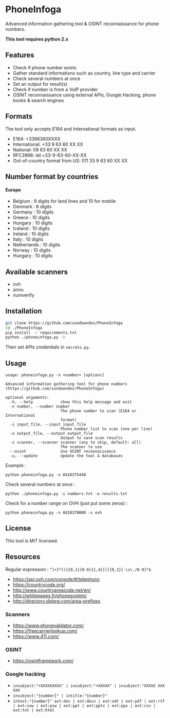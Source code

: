 # PhoneInfoga

Advanced information gathering tool & OSINT reconnaissance for phone numbers.

**This tool requires python 2.x**

## Features

- Check if phone number exists
- Gather standard informations such as country, line type and carrier
- Check several numbers at once
- Set an output for result(s)
- Check if number is from a VoIP provider
- OSINT reconnaissance using external APIs, Google Hacking, phone books & search engines

## Formats

The tool only accepts E164 and International formats as input.

- E164: +3396360XXXX
- International: +33 9 63 60 XX XX
- National: 09 63 60 XX XX
- RFC3966: tel:+33-9-63-60-XX-XX
- Out-of-country format from US: 011 33 9 63 60 XX XX

## Number format by countries

#### Europe

- Belgium : 9 digits for land lines and 10 for mobile
- Denmark : 8 digits
- Germany : 10 digits
- Greece : 10 digits
- Hungary : 10 digits
- Iceland : 10 digits
- Ireland : 10 digits
- Italy : 10 digits
- Netherlands : 10 digits
- Norway : 10 digits
- Hungary : 10 digits

## Available scanners

- ovh
- annu
- numverify

## Installation

```bash
git clone https://github.com/sundowndev/PhoneInfoga
cd ./PhoneInfoga
pip install -r requirements.txt
python ./phoneinfoga.py -h
```

Then set APIs credentials in `secrets.py`.

## Usage

```
usage: phoneinfoga.py -n <number> [options]

Advanced information gathering tool for phone numbers
(https://github.com/sundowndev/PhoneInfoga)

optional arguments:
  -h, --help            show this help message and exit
  -n number, --number number
                        The phone number to scan (E164 or International
                        format)
  -i input_file, --input input_file
                        Phone number list to scan (one per line)
  -o output_file, --output output_file
                        Output to save scan results
  -s scanner, --scanner scanner (any to skip, default: all)
                        The scanner to use
  --osint               Use OSINT reconnaissance
  -u, --update          Update the tool & databases
```

Example :

```
python phoneinfoga.py -n 0428375448
```

Check several numbers at once :

```
python ./phoneinfoga.py -i numbers.txt -o results.txt
```

Check for a number range on OVH (just put some zeros) :

```
python phoneinfoga.py -n 0428370000 -s ovh
```

## License

This tool is MIT licensed.

## Resources

Regular expression : `^[+]*[(]{0,1}[0-9]{1,4}[)]{0,1}[-\s\./0-9]*$`

- https://api.ovh.com/console/#/telephony
- https://countrycode.org/
- http://www.countryareacode.net/en/
- http://whitepages.fr/phonesystem/
- http://directory.didww.com/area-prefixes

### Scanners
- https://www.phonevalidator.com/
- https://freecarrierlookup.com/
- https://www.411.com/

### OSINT
- https://osintframework.com/

### Google hacking

- `insubject:"+XXXXXXXXX" | insubject:"+XXXXX" | insubject:"XXXXX XXX XXX`
- `insubject:"{number}" | intitle:"{number}"`
- `intext:"{number}" ext:doc | ext:docx | ext:odt | ext:pdf | ext:rtf | ext:sxw | ext:psw | ext:ppt | ext:pptx | ext:pps | ext:csv | ext:txt | ext:html`
